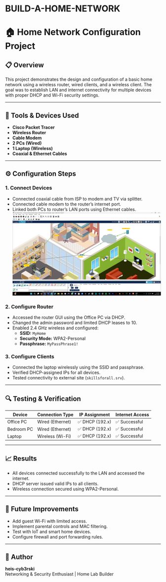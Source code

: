 # BUILD-A-HOME-NETWORK
# 🏠 Home Network Configuration Project

## 📋 Overview
This project demonstrates the design and configuration of a basic home network using a wireless router, wired clients, and a wireless client. The goal was to establish LAN and internet connectivity for multiple devices with proper DHCP and Wi-Fi security settings.

---

## 🧰 Tools & Devices Used
- **Cisco Packet Tracer**
- **Wireless Router**
- **Cable Modem**
- **2 PCs (Wired)**
- **1 Laptop (Wireless)**
- **Coaxial & Ethernet Cables**

---

## ⚙️ Configuration Steps

### 1. Connect Devices
- Connected coaxial cable from ISP to modem and TV via splitter.
- Connected cable modem to the router’s internet port.
- Linked both PCs to router’s LAN ports using Ethernet cables.
  ![image alt](https://github.com/heis-cyb3rski/BUILD-A-HOME-NETWORK/blob/60aa1bf5c64355387ce5b1d1c27c948a5b2ff231/Connected%20Devices%20with%20Cables%20STEP%201.png)

### 2. Configure Router
- Accessed the router GUI using the Office PC via DHCP.
- Changed the admin password and limited DHCP leases to 10.
- Enabled 2.4 GHz wireless and configured:
  - **SSID:** `MyHome`
  - **Security Mode:** WPA2-Personal
  - **Passphrase:** `MyPassPhrase1!`

### 3. Configure Clients
- Connected the laptop wirelessly using the SSID and passphrase.
- Verified DHCP-assigned IPs for all devices.
- Tested connectivity to external site (`skillsforall.srv`).

---

## 🔍 Testing & Verification
| Device        | Connection Type | IP Assignment | Internet Access |
|----------------|-----------------|----------------|----------------|
| Office PC     | Wired (Ethernet) | ✅ DHCP (192.x) | ✅ Successful |
| Bedroom PC    | Wired (Ethernet) | ✅ DHCP (192.x) | ✅ Successful |
| Laptop        | Wireless (Wi-Fi) | ✅ DHCP (192.x) | ✅ Successful |

---

## 📈 Results
- All devices connected successfully to the LAN and accessed the internet.
- DHCP server issued valid IPs to all clients.
- Wireless connection secured using WPA2-Personal.

---

## 🚀 Future Improvements
- Add guest Wi-Fi with limited access.
- Implement parental controls and MAC filtering.
- Test with IoT and smart home devices.
- Configure firewall and port forwarding rules.

---

## 🧾 Author
**heis-cyb3rski**  
Networking & Security Enthusiast | Home Lab Builder
